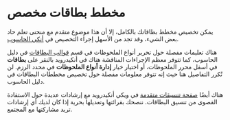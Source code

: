 # مخطط بطاقات مخصص
يمكن تخصيص مخطط بطاقاتك بالكامل، إلا أن هذا موضوع متقدم مع منحنى تعلم حاد بعض الشيء،
وقد تجد من الأسهل إجراء التخصيص في [أنكي الحاسوب](../anki-desktop.md).

هناك تعليمات مفصلة حول تحرير أنواع الملحوظات في قسم [قوالب البطاقات](https://docs.ankiweb.net/templates/intro.html) في دليل الحاسوب،
كما تتوفر معظم الإجراءات المناقشة هناك في أنكيدرويد بالنقر على **بطاقات** في أسفل محرر الملحوظات،
أو اختيار خيار **إدارة أنواع الملحوظات** في محدد الرزم. لن تُكرر التفاصيل هنا حيث إنه تتوفر معلومات مفصلة حول تخصيص
مخططات البطاقات في دليل الحاسوب.

هناك أيضًا [صفحة تنسيقات متقدمة](https://github.com/ankidroid/Anki-Android/wiki/Advanced-formatting)
في ويكي أنكيدرويد مع إرشادات عديدة حول الاستفادة القصوى من تنسيق البطاقات. ننصحك بقرائتها وتعديلها بحرية
إذا كان لديك أي إرشادات تريد مشاركتها مع المجتمع.
